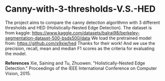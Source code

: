 # Canny-with-3-thresholds-V.S.-HED
The project aims to compare the canny detection algorithmn with 3 different thresholds and HED (Holistically-Nested Edge Detection). 
The dataset is from kaggle:
https://www.kaggle.com/datasets/balraj98/berkeley-segmentation-dataset-500-bsds500/data
We load the pretrained model from:
https://github.com/s9xie/hed
Thanks for their work!
And we use the precision, recall, mean and median F1 scores as the criteria for evaluating the model.

**References**
Xie, Saining and Tu, Zhuowen. "Holistically-Nested Edge Detection." Proceedings of the IEEE International Conference on Computer Vision, 2015.
